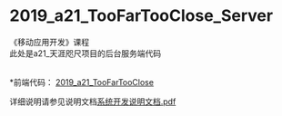 # 2019_a21_TooFarTooClose_Server
《移动应用开发》课程<br>
此处是a21_天涯咫尺项目的后台服务端代码<br><br>

*前端代码：
[2019_a21_TooFarTooClose](https://github.com/android-app-development-course/2019_a21_TooFarTooClose)

详细说明请参见说明文档[系统开发说明文档.pdf](https://github.com/android-app-development-course/2019_a21_TooFarTooClose/blob/master/%E7%B3%BB%E7%BB%9F%E5%BC%80%E5%8F%91%E8%AF%B4%E6%98%8E%E6%96%87%E6%A1%A3.pdf)
